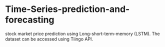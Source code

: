 # Time-Series-prediction-and-forecasting
stock market price prediction using Long-short-term-memory (LSTM). The dataset can be accessed using Tiingo API. 
